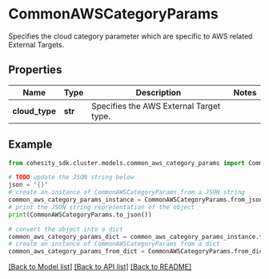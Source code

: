 # CommonAWSCategoryParams

Specifies the cloud category parameter which are specific to AWS related External Targets.

## Properties

Name | Type | Description | Notes
------------ | ------------- | ------------- | -------------
**cloud_type** | **str** | Specifies the AWS External Target type. | 

## Example

```python
from cohesity_sdk.cluster.models.common_aws_category_params import CommonAWSCategoryParams

# TODO update the JSON string below
json = "{}"
# create an instance of CommonAWSCategoryParams from a JSON string
common_aws_category_params_instance = CommonAWSCategoryParams.from_json(json)
# print the JSON string representation of the object
print(CommonAWSCategoryParams.to_json())

# convert the object into a dict
common_aws_category_params_dict = common_aws_category_params_instance.to_dict()
# create an instance of CommonAWSCategoryParams from a dict
common_aws_category_params_from_dict = CommonAWSCategoryParams.from_dict(common_aws_category_params_dict)
```
[[Back to Model list]](../README.md#documentation-for-models) [[Back to API list]](../README.md#documentation-for-api-endpoints) [[Back to README]](../README.md)


